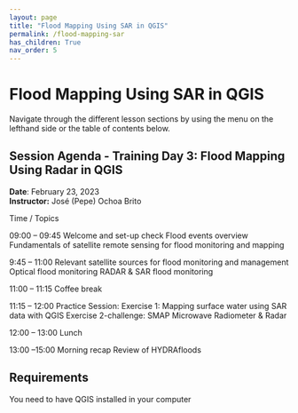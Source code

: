 ```yaml
---
layout: page
title: "Flood Mapping Using SAR in QGIS"
permalink: /flood-mapping-sar
has_children: True
nav_order: 5
---
```


# Flood Mapping Using SAR in QGIS
Navigate through the different lesson sections by using the menu on the lefthand side or the table of contents below.

## Session Agenda - Training Day 3: Flood Mapping Using Radar in QGIS
**Date**: February 23, 2023  
**Instructor:** José (Pepe) Ochoa Brito

Time / Topics

09:00 – 09:45
Welcome and set-up check
Flood events overview
Fundamentals of satellite remote sensing for flood monitoring and mapping

9:45 – 11:00
Relevant satellite sources for flood monitoring and management
Optical flood monitoring
RADAR & SAR flood monitoring		

11:00 – 11:15
Coffee break

11:15 – 12:00
Practice Session:
Exercise 1: Mapping surface water using SAR data with QGIS
Exercise 2-challenge: SMAP Microwave Radiometer & Radar

12:00 – 13:00
Lunch

13:00 –15:00
Morning recap
Review of HYDRAfloods


## Requirements
You need to have QGIS installed in your computer
